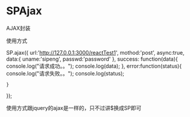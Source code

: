 # SPAjax
AJAX封装

使用方式
 
SP.ajax({
	url:'http://127.0.0.1:3000/reactTest1',
	mothod:'post',
	async:true,
	data:{
		uname:'sipeng',
		passwd:'password'
	},
	success: function(data){
		console.log("请求成功。。");
		console.log(data);
	},
	error:function(status){
		console.log("请求失败。。");
		console.log(status);
		
	}
});


 使用方式跟jquery的ajax是一样的，只不过讲$换成SP即可
